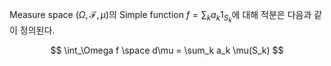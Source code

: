Measure space $(\Omega, \mathcal F, \mu)$의 Simple function $f = \sum_k a_k 1_{S_k}$에 대해 적분은 다음과 같이 정의된다.

$$
\int_\Omega f \space d\mu = \sum_k a_k \mu(S_k)
$$